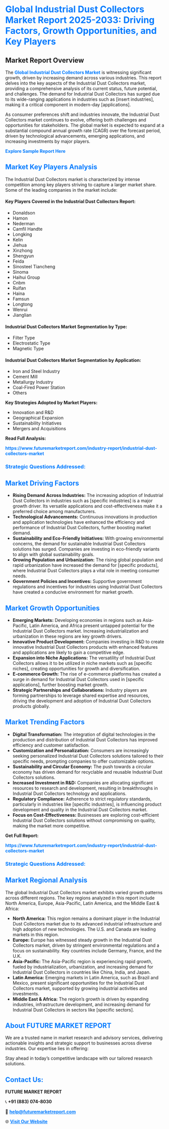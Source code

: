 <h1 style="color: #007BFF;">Global Industrial Dust Collectors Market Report 2025-2033: Driving Factors, Growth Opportunities, and Key Players</h1>

<section id="overview">
<h2>Market Report Overview</h2>
<p>The <a href="https://www.futuremarketreport.com/industry-report/industrial-dust-collectors-market" style="color: #007BFF; text-decoration: none;"><strong>Global Industrial Dust Collectors Market</strong></a> is witnessing significant growth, driven by increasing demand across various industries. This report delves into the key aspects of the Industrial Dust Collectors market, providing a comprehensive analysis of its current status, future potential, and challenges. The demand for Industrial Dust Collectors has surged due to its wide-ranging applications in industries such as [insert industries], making it a critical component in modern-day [applications].</p>
<p>As consumer preferences shift and industries innovate, the Industrial Dust Collectors market continues to evolve, offering both challenges and opportunities for stakeholders. The global market is expected to expand at a substantial compound annual growth rate (CAGR) over the forecast period, driven by technological advancements, emerging applications, and increasing investments by major players.</p>
</section>

<section id="overview">
<p><a href="https://www.futuremarketreport.com/request-sample/reportId=83490" style="color: #007BFF; text-decoration: none;"><strong>Explore Sample Report Here</strong></a></p>
</section>

<section id="key-players">
<h2 style="color: #007BFF;">Market Key Players Analysis</h2>
<p>The Industrial Dust Collectors market is characterized by intense competition among key players striving to capture a larger market share. Some of the leading companies in the market include:</p>
<h4>Key Players Covered in the Industrial Dust Collectors Report:</h4>
<ul><li>Donaldson</li><li>Hamon</li><li>Nederman</li><li>Camfil Handte</li><li>Longking</li><li>Kelin</li><li>Jiehua</li><li>Xinzhong</li><li>Shengyun</li><li>Feida</li><li>Sinosteel Tiancheng</li><li>Sinoma</li><li>Haihui Group</li><li>Cnbm</li><li>Ruifan</li><li>Haina</li><li>Famsun</li><li>Longtong</li><li>Wenrui</li><li>Jianglian</li></ul>
<h4>Industrial Dust Collectors Market Segmentation by Type:</h4>
<ul><li>Filter Type</li><li>Electrostatic Type</li><li>Magnetic Type</li></ul>

<h4>Industrial Dust Collectors Market Segmentation by Application:</h4>
<ul><li>Iron and Steel Industry</li><li>Cement Mill</li><li>Metallurgy Industry</li><li>Coal-Fired Power Station</li><li>Others</li></ul>
<p><strong>Key Strategies Adopted by Market Players:</strong></p>
<ul>
<li>Innovation and R&D</li>
<li>Geographical Expansion</li>
<li>Sustainability Initiatives</li>
<li>Mergers and Acquisitions</li>
</ul>
</section>

<section>
<p><strong>Read Full Analysis: </strong></p><a href="https://www.futuremarketreport.com/industry-report/industrial-dust-collectors-market" style="color: #007BFF; text-decoration: none;"><strong>https://www.futuremarketreport.com/industry-report/industrial-dust-collectors-market</strong></a>
<h3 style="color: #007BFF;">Strategic Questions Addressed:</h3>
</section>

<section id="driving-factors">
<h2 style="color: #007BFF;">Market Driving Factors</h2>
<ul>
<li><strong>Rising Demand Across Industries:</strong> The increasing adoption of Industrial Dust Collectors in industries such as [specific industries] is a major growth driver. Its versatile applications and cost-effectiveness make it a preferred choice among manufacturers.</li>
<li><strong>Technological Advancements:</strong> Continuous innovations in production and application technologies have enhanced the efficiency and performance of Industrial Dust Collectors, further boosting market demand.</li>
<li><strong>Sustainability and Eco-Friendly Initiatives:</strong> With growing environmental concerns, the demand for sustainable Industrial Dust Collectors solutions has surged. Companies are investing in eco-friendly variants to align with global sustainability goals.</li>
<li><strong>Growing Population and Urbanization:</strong> The rising global population and rapid urbanization have increased the demand for [specific products], where Industrial Dust Collectors plays a vital role in meeting consumer needs.</li>
<li><strong>Government Policies and Incentives:</strong> Supportive government regulations and incentives for industries using Industrial Dust Collectors have created a conducive environment for market growth.</li>
</ul>
</section>

<section id="growth-opportunities">
<h2 style="color: #007BFF;">Market Growth Opportunities</h2>
<ul>
<li><strong>Emerging Markets:</strong> Developing economies in regions such as Asia-Pacific, Latin America, and Africa present untapped potential for the Industrial Dust Collectors market. Increasing industrialization and urbanization in these regions are key growth drivers.</li>
<li><strong>Innovative Product Development:</strong> Companies investing in R&D to create innovative Industrial Dust Collectors products with enhanced features and applications are likely to gain a competitive edge.</li>
<li><strong>Expansion into Niche Applications:</strong> The versatility of Industrial Dust Collectors allows it to be utilized in niche markets such as [specific niches], creating opportunities for growth and diversification.</li>
<li><strong>E-commerce Growth:</strong> The rise of e-commerce platforms has created a surge in demand for Industrial Dust Collectors used in [specific applications], further boosting market growth.</li>
<li><strong>Strategic Partnerships and Collaborations:</strong> Industry players are forming partnerships to leverage shared expertise and resources, driving the development and adoption of Industrial Dust Collectors products globally.</li>
</ul>
</section>

<section id="trending-factors">
<h2 style="color: #007BFF;">Market Trending Factors</h2>
<ul>
<li><strong>Digital Transformation:</strong> The integration of digital technologies in the production and distribution of Industrial Dust Collectors has improved efficiency and customer satisfaction.</li>
<li><strong>Customization and Personalization:</strong> Consumers are increasingly seeking personalized Industrial Dust Collectors solutions tailored to their specific needs, prompting companies to offer customizable options.</li>
<li><strong>Sustainability and Circular Economy:</strong> The push towards a circular economy has driven demand for recyclable and reusable Industrial Dust Collectors solutions.</li>
<li><strong>Increased Investment in R&D:</strong> Companies are allocating significant resources to research and development, resulting in breakthroughs in Industrial Dust Collectors technology and applications.</li>
<li><strong>Regulatory Compliance:</strong> Adherence to strict regulatory standards, particularly in industries like [specific industries], is influencing product development and quality in the Industrial Dust Collectors market.</li>
<li><strong>Focus on Cost-Effectiveness:</strong> Businesses are exploring cost-efficient Industrial Dust Collectors solutions without compromising on quality, making the market more competitive.</li>
</ul>
</section>

<section>
<p><strong>Get Full Report: </strong></p><a href="https://www.futuremarketreport.com/industry-report/industrial-dust-collectors-market" style="color: #007BFF; text-decoration: none;"><strong>https://www.futuremarketreport.com/industry-report/industrial-dust-collectors-market</strong></a>
<h3 style="color: #007BFF;">Strategic Questions Addressed:</h3>
</section>


<section id="regional-analysis">
<h2 style="color: #007BFF;">Market Regional Analysis</h2>
<p>The global Industrial Dust Collectors market exhibits varied growth patterns across different regions. The key regions analyzed in this report include North America, Europe, Asia-Pacific, Latin America, and the Middle East & Africa:</p>
<ul>
<li><strong>North America:</strong> This region remains a dominant player in the Industrial Dust Collectors market due to its advanced industrial infrastructure and high adoption of new technologies. The U.S. and Canada are leading markets in this region.</li>
<li><strong>Europe:</strong> Europe has witnessed steady growth in the Industrial Dust Collectors market, driven by stringent environmental regulations and a focus on sustainability. Key countries include Germany, France, and the U.K.</li>
<li><strong>Asia-Pacific:</strong> The Asia-Pacific region is experiencing rapid growth, fueled by industrialization, urbanization, and increasing demand for Industrial Dust Collectors in countries like China, India, and Japan.</li>
<li><strong>Latin America:</strong> Emerging markets in Latin America, such as Brazil and Mexico, present significant opportunities for the Industrial Dust Collectors market, supported by growing industrial activities and investments.</li>
<li><strong>Middle East & Africa:</strong> The region’s growth is driven by expanding industries, infrastructure development, and increasing demand for Industrial Dust Collectors in sectors like [specific sectors].</li>
</ul>
</section>

<footer>
<h2 style="color: #007BFF;">About FUTURE MARKET REPORT</h2>
<p>We are a trusted name in market research and advisory services, delivering actionable insights and strategic support to businesses across diverse industries. Our expertise lies in offering:</p>

<p>Stay ahead in today’s competitive landscape with our tailored research solutions.</p>

<h2 style="color: #007BFF;">Contact Us:</h2>
<p><strong>FUTURE MARKET REPORT</strong></p>
<p>📞 <strong>+91 (883) 074-8030</strong></p>
<p>📧 <strong><a href="mailto:help@futuremarketreport.com" style="color: #007BFF;">help@futuremarketreport.com</a></strong></p>
<p>🌐 <strong><a href="https://www.futuremarketreport.com/" style="color: #007BFF;">Visit Our Website</a></strong></p>
</footer>